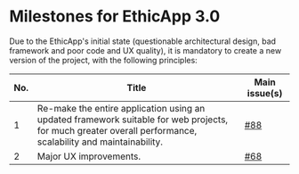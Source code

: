 # Milestones for EthicApp 3.0

Due to the EthicApp's initial state (questionable architectural design, bad framework and poor code and UX quality), it is mandatory to create a new version of the project, with the following principles:

| No. | Title                                                                                                                                                       | Main issue(s)                                                          |
| --- | ----------------------------------------------------------------------------------------------------------------------------------------------------------- | ---------------------------------------------------------------------- |
| 1   | Re-make the entire application using an updated framework suitable for web projects, for much greater overall performance, scalability and maintainability. | [#88](https://github.com/EthicApp-Development/ethicapp-main/issues/88) |
| 2   | Major UX improvements.                                                                                                                                      | [#68](https://github.com/EthicApp-Development/ethicapp-main/issues/68) |

